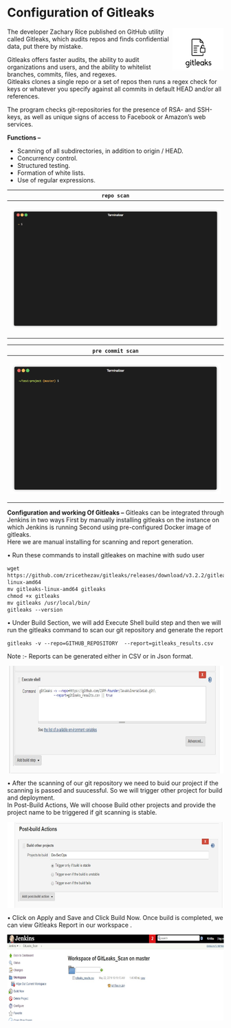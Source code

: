 # Configuration of Gitleaks
<img src="https://github.com/Rishabh-Tamrakar/DevSecOps/blob/master/images/gitleaks5.png" align="right" height="100" width="120">
The developer Zachary Rice published on GitHub utility called Gitleaks, which audits repos and finds confidential data, put there by mistake.


Gitleaks offers faster audits, the ability to audit organizations and users, and the ability to whitelist branches, commits, files, and regexes.\
Gitleaks clones a single repo or a set of repos then runs a regex check for keys or whatever you specify against all commits in default HEAD and/or all references.


The program checks git-repositories for the presence of RSA- and SSH-keys, as well as unique signs of access to Facebook or Amazon’s web services.

**Functions –**
* Scanning of all subdirectories, in addition to origin / HEAD.
* Concurrency control.
* Structured testing.
* Formation of white lists.
* Use of regular expressions.

|  `repo scan` |
|---|
| <p align="left"><img src="https://github.com/Rishabh-Tamrakar/DevSecOps/blob/master/Gitleaks/Images/repo-scan.gif"></p>  |

| `pre commit scan` |
|---|
|  <p align="left"><img src="https://github.com/Rishabh-Tamrakar/DevSecOps/blob/master/Gitleaks/Images/pre-commit-1.gif"></p> |


**Configuration and working Of  Gitleaks –**
Gitleaks can be integrated through Jenkins in two ways First by manually installing gitleaks on the instance on which Jenkins is running Second using pre-configured Docker image of gitleaks.\
Here we are manual installing for scanning and report generation.



• Run these commands to install gitleakes on machine with sudo user

```
wget https://github.com/zricethezav/gitleaks/releases/download/v3.2.2/gitleaks-linux-amd64
mv gitleaks-linux-amd64 gitleaks
chmod +x gitleaks
mv gitleaks /usr/local/bin/
gitleaks --version
```
•	Under  Build Section, we will add Execute Shell build step and then we will run the gitleaks command to scan our git repository and generate the report 
```
gitleaks -v --repo=GITHUB_REPOSITORY  --report=gitleaks_results.csv
```
Note :-  Reports can be generated either in CSV or in Json format.

<img src="https://github.com/Rishabh-Tamrakar/DevSecOps/blob/master/Gitleaks/Images/1.jpg" align="middle" height="250" width="800">

•	After the scanning of our git repository we need to buid our project if the scanning is passed and suucessful. So we will trigger other project for build and deployment.\
In Post-Build Actions, We will choose Build other projects and provide the project name to be triggered if git scanning is stable.

<img src="https://github.com/Rishabh-Tamrakar/DevSecOps/blob/master/Gitleaks/Images/2.jpg" align="middle" height="200" width="600">


•	Click on Apply and Save and Click Build Now. Once build is completed, we can view Gitleaks Report in our workspace .

<img src="https://github.com/Rishabh-Tamrakar/DevSecOps/blob/master/Gitleaks/Images/3.jpg" align="middle" height="200" width="700">
